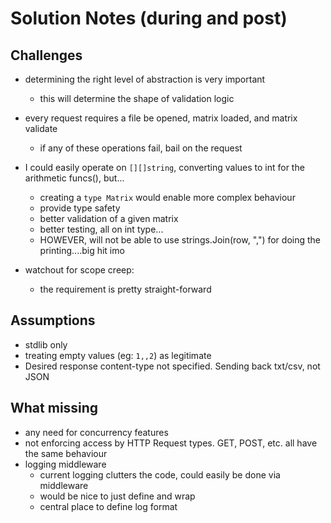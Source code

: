 # Solution Notes (during and post)

## Challenges

- determining the right level of abstraction is very important
  - this will determine the shape of validation logic
- every request requires a file be opened, matrix loaded, and matrix validate
  - if any of these operations fail, bail on the request

- I could easily operate on `[][]string`, converting values to int for the arithmetic funcs(), but...
  - creating a `type Matrix` would enable more complex behaviour
  - provide type safety
  - better validation of a given matrix
  - better testing, all on int type...
  - HOWEVER, will not be able to use strings.Join(row, ",") for doing the printing....big hit imo

- watchout for scope creep:
  - the requirement is pretty straight-forward

## Assumptions

- stdlib only
- treating empty values (eg: `1,,2`) as legitimate
- Desired response content-type not specified. Sending back txt/csv, not JSON

## What missing

- any need for concurrency features
- not enforcing access by HTTP Request types. GET, POST, etc. all have the same behaviour
- logging middleware
  - current logging clutters the code, could easily be done via middleware
  - would be nice to just define and wrap
  - central place to define log format
